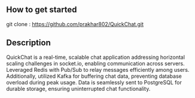 ## How to get started
 git clone : https://github.com/prakhar802/QuickChat.git

## Description 

QuickChat is a real-time, scalable chat application addressing horizontal scaling challenges in socket.io, enabling communication across servers. Leveraged Redis with Pub/Sub to relay messages efficiently among users. Additionally, utilized Kafka for buffering chat data, preventing database overload during peak usage. Data is seamlessly sent to PostgreSQL for durable storage, ensuring uninterrupted chat functionality.


